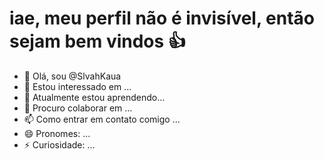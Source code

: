 # iae, meu perfil não é invisível, então sejam bem vindos 👍
- 👋 Olá, sou @SlvahKaua
- 👀 Estou interessado em ...
- 🌱 Atualmente estou aprendendo...
- 💞️ Procuro colaborar em ...
- 📫 Como entrar em contato comigo ...
- 😄 Pronomes: ...
- ⚡ Curiosidade: ...
